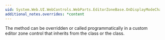 ```yaml
---
uid: System.Web.UI.WebControls.WebParts.EditorZoneBase.OnDisplayModeChanged(System.Object,System.Web.UI.WebControls.WebParts.WebPartDisplayModeEventArgs)
additional_notes.overrides: *content
---
```


<p>The <xref href="System.Web.UI.WebControls.WebParts.EditorZoneBase.OnDisplayModeChanged(System.Object,System.Web.UI.WebControls.WebParts.WebPartDisplayModeEventArgs)"></xref> method can be overridden or called programmatically in a custom editor zone control that inherits from the <xref href="System.Web.UI.WebControls.WebParts.EditorZoneBase"></xref> class or the <xref href="System.Web.UI.WebControls.WebParts.EditorZone"></xref> class.</p>


